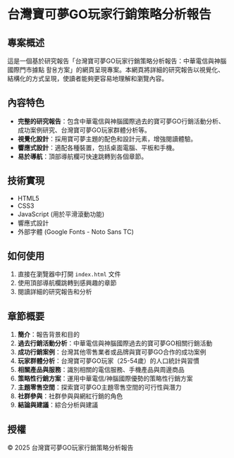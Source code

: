# 台灣寶可夢GO玩家行銷策略分析報告

## 專案概述

這是一個基於研究報告「台灣寶可夢GO玩家行銷策略分析報告：中華電信與神腦國際門市據點 활용方案」的網頁呈現專案。本網頁將詳細的研究報告以視覺化、結構化的方式呈現，使讀者能夠更容易地理解和瀏覽內容。

## 內容特色

- **完整的研究報告**：包含中華電信與神腦國際過去的寶可夢GO行銷活動分析、成功案例研究、台灣寶可夢GO玩家群體分析等。
- **視覺化設計**：採用寶可夢主題的配色和設計元素，增強閱讀體驗。
- **響應式設計**：適配各種裝置，包括桌面電腦、平板和手機。
- **易於導航**：頂部導航欄可快速跳轉到各個章節。

## 技術實現

- HTML5
- CSS3
- JavaScript (用於平滑滾動功能)
- 響應式設計
- 外部字體 (Google Fonts - Noto Sans TC)

## 如何使用

1. 直接在瀏覽器中打開 `index.html` 文件
2. 使用頂部導航欄跳轉到感興趣的章節
3. 閱讀詳細的研究報告和分析

## 章節概要

1. **簡介**：報告背景和目的
2. **過去行銷活動分析**：中華電信與神腦國際過去的寶可夢GO相關行銷活動
3. **成功行銷案例**：台灣其他零售業者或品牌與寶可夢GO合作的成功案例
4. **玩家群體分析**：台灣寶可夢GO玩家（25-54歲）的人口統計與習慣
5. **相關產品與服務**：識別相關的電信服務、手機產品與周邊商品
6. **策略性行銷方案**：運用中華電信/神腦國際優勢的策略性行銷方案
7. **主題零售空間**：探索寶可夢GO主題零售空間的可行性與潛力
8. **社群參與**：社群參與與網紅行銷的角色
9. **結論與建議**：綜合分析與建議

## 授權

© 2025 台灣寶可夢GO玩家行銷策略分析報告
